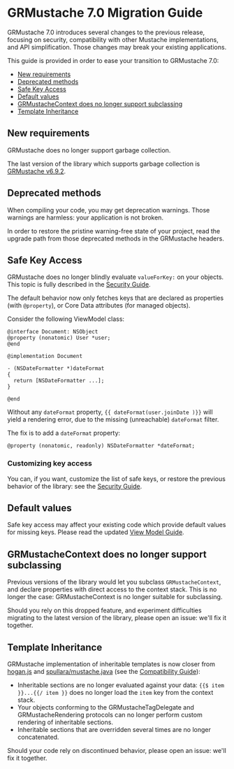GRMustache 7.0 Migration Guide
==============================

GRMustache 7.0 introduces several changes to the previous release, focusing on security, compatibility with other Mustache implementations, and API simplification. Those changes may break your existing applications.

This guide is provided in order to ease your transition to GRMustache 7.0:

- [New requirements](#new-requirements)
- [Deprecated methods](#deprecated-methods)
- [Safe Key Access](#safe-key-access)
- [Default values](#default-values)
- [GRMustacheContext does no longer support subclassing](#grmustachecontext-does-no-longer-support-subclassing)
- [Template Inheritance](#template-inheritance)


New requirements
----------------

GRMustache does no longer support garbage collection.

The last version of the library which supports garbage collection is [GRMustache v6.9.2](https://github.com/groue/GRMustache/tree/v6.9.2).


Deprecated methods
------------------

When compiling your code, you may get deprecation warnings. Those warnings are harmless: your application is not broken.

In order to restore the pristine warning-free state of your project, read the upgrade path from those deprecated methods in the GRMustache headers.


Safe Key Access
---------------

GRMustache does no longer blindly evaluate `valueForKey:` on your objects. This topic is fully described in the [Security Guide](security.md).

The default behavior now only fetches keys that are declared as properties (with `@property`), or Core Data attributes (for managed objects).

Consider the following ViewModel class:

```objc
@interface Document: NSObject
@property (nonatomic) User *user;
@end

@implementation Document

- (NSDateFormatter *)dateFormat
{
  return [NSDateFormatter ...];
}

@end
```

Without any `dateFormat` property, `{{ dateFormat(user.joinDate )}}` will yield a rendering error, due to the missing (unreachable) `dateFormat` filter.

The fix is to add a `dateFormat` property:

```objc
@property (nonatomic, readonly) NSDateFormatter *dateFormat;
```


### Customizing key access

You can, if you want, customize the list of safe keys, or restore the previous behavior of the library: see the [Security Guide](security.md).


Default values
--------------

Safe key access may affect your existing code which provide default values for missing keys. Please read the updated [View Model Guide](view_model.md#default-values).


GRMustacheContext does no longer support subclassing
----------------------------------------------------

Previous versions of the library would let you subclass `GRMustacheContext`, and declare properties with direct access to the context stack. This is no longer the case: GRMustacheContext is no longer suitable for subclassing.

Should you rely on this dropped feature, and experiment difficulties migrating to the latest version of the library, please open an issue: we'll fix it together.


Template Inheritance
--------------------

GRMustache implementation of inheritable templates is now closer from [hogan.js](http://twitter.github.com/hogan.js/) and [spullara/mustache.java](https://github.com/spullara/mustache.java) (see the [Compatibility Guide](compatibility.md#template-inheritance)):

- Inheritable sections are no longer evaluated against your data: `{{$ item }}...{{/ item }}` does no longer load the `item` key from the context stack.
- Your objects conforming to the GRMustacheTagDelegate and GRMustacheRendering protocols can no longer perform custom rendering of inheritable sections.
- Inheritable sections that are overridden several times are no longer concatenated.

Should your code rely on discontinued behavior, please open an issue: we'll fix it together.



